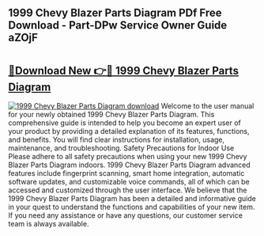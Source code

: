## 1999 Chevy Blazer Parts Diagram PDf Free Download - Part-DPw Service Owner Guide aZOjF

# <h2><a href="http://dfkjbn4.blite.top/?on=1999+Chevy+Blazer+Parts+Diagram">🔗Download New 👉🔴 1999 Chevy Blazer Parts Diagram</a></h2>

[![1999 Chevy Blazer Parts Diagram download](https://i.imgur.com/lujVjoI.png)](http://dfkjbn4.blite.top/?on=1999+Chevy+Blazer+Parts+Diagram)
Welcome to the user manual for your newly obtained 1999 Chevy Blazer Parts Diagram. This comprehensive guide is intended to help you become an expert user of your product by providing a detailed explanation of its features, functions, and benefits. You will find clear instructions for installation, usage, maintenance, and troubleshooting. Safety Precautions for Indoor Use Please adhere to all safety precautions when using your new 1999 Chevy Blazer Parts Diagram indoors. 1999 Chevy Blazer Parts Diagram advanced features include fingerprint scanning, smart home integration, automatic software updates, and customizable voice commands, all of which can be accessed and customized through the user interface. We believe that the 1999 Chevy Blazer Parts Diagram has been a detailed and informative guide in your quest to understand the functions and capabilities of your new item. If you need any assistance or have any questions, our customer service team is always available.
